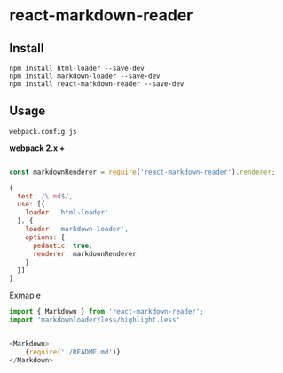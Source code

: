 # react-markdown-reader

## Install

```
npm install html-loader --save-dev
npm install markdown-loader --save-dev
npm install react-markdown-reader --save-dev
```

## Usage


`webpack.config.js`

**webpack 2.x +**


```js

const markdownRenderer = require('react-markdown-reader').renderer;

{
  test: /\.md$/,
  use: [{
    loader: 'html-loader'
  }, {
    loader: 'markdown-loader',
    options: {
      pedantic: true,
      renderer: markdownRenderer
    }
  }]
}
```

Exmaple

```js
import { Markdown } from 'react-markdown-reader';
import 'markdownloader/less/highlight.less'


<Markdown>
    {require('./README.md')}
</Markdown>

```
